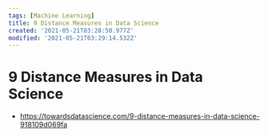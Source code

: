 ```yaml
---
tags: [Machine Learning]
title: 9 Distance Measures in Data Science
created: '2021-05-21T03:28:50.977Z'
modified: '2021-05-21T03:29:14.532Z'
---
```


# 9 Distance Measures in Data Science

* https://towardsdatascience.com/9-distance-measures-in-data-science-918109d069fa

